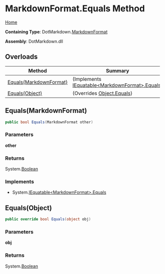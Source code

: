 # MarkdownFormat\.Equals Method

[Home](../../../README.md)

**Containing Type**: DotMarkdown\.[MarkdownFormat](../README.md)

**Assembly**: DotMarkdown\.dll

## Overloads

| Method | Summary |
| ------ | ------- |
| [Equals(MarkdownFormat)](#DotMarkdown_MarkdownFormat_Equals_DotMarkdown_MarkdownFormat_) |  \(Implements [IEquatable\<MarkdownFormat>.Equals](https://docs.microsoft.com/en-us/dotnet/api/system.iequatable-1.equals)\) |
| [Equals(Object)](#DotMarkdown_MarkdownFormat_Equals_System_Object_) |  \(Overrides [Object.Equals](https://docs.microsoft.com/en-us/dotnet/api/system.object.equals)\) |

## Equals\(MarkdownFormat\) <a name="DotMarkdown_MarkdownFormat_Equals_DotMarkdown_MarkdownFormat_"></a>

```csharp
public bool Equals(MarkdownFormat other)
```

### Parameters

**other**

### Returns

System\.[Boolean](https://docs.microsoft.com/en-us/dotnet/api/system.boolean)

### Implements

* System\.[IEquatable\<MarkdownFormat>.Equals](https://docs.microsoft.com/en-us/dotnet/api/system.iequatable-1.equals)

## Equals\(Object\) <a name="DotMarkdown_MarkdownFormat_Equals_System_Object_"></a>

```csharp
public override bool Equals(object obj)
```

### Parameters

**obj**

### Returns

System\.[Boolean](https://docs.microsoft.com/en-us/dotnet/api/system.boolean)

